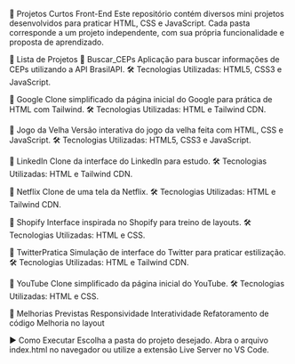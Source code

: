 📁 Projetos Curtos Front-End
Este repositório contém diversos mini projetos desenvolvidos para praticar HTML, CSS e JavaScript.
Cada pasta corresponde a um projeto independente, com sua própria funcionalidade e proposta de aprendizado.

📂 Lista de Projetos
📂 Buscar_CEPs
Aplicação para buscar informações de CEPs utilizando a API BrasilAPI.
🛠 Tecnologias Utilizadas: HTML5, CSS3 e JavaScript.

📂 Google
Clone simplificado da página inicial do Google para prática de HTML com Tailwind.
🛠 Tecnologias Utilizadas: HTML e Tailwind CDN.

📂 Jogo da Velha
Versão interativa do jogo da velha feita com HTML, CSS e JavaScript.
🛠 Tecnologias Utilizadas: HTML5, CSS3 e JavaScript.

📂 LinkedIn
Clone da interface do LinkedIn para estudo.
🛠 Tecnologias Utilizadas: HTML e Tailwind CDN.

📂 Netflix
Clone de uma tela da Netflix.
🛠 Tecnologias Utilizadas: HTML e Tailwind CDN.

📂 Shopify
Interface inspirada no Shopify para treino de layouts.
🛠 Tecnologias Utilizadas: HTML e CSS.

📂 TwitterPratica
Simulação de interface do Twitter para praticar estilização.
🛠 Tecnologias Utilizadas: HTML e Tailwind CDN.

📂 YouTube
Clone simplificado da página inicial do YouTube.
🛠 Tecnologias Utilizadas: HTML e CSS.

🔧 Melhorias Previstas
Responsividade
Interatividade
Refatoramento de código
Melhoria no layout

▶ Como Executar
Escolha a pasta do projeto desejado.
Abra o arquivo index.html no navegador ou utilize a extensão Live Server no VS Code.
